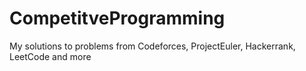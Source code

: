 # CompetitveProgramming
My solutions to problems from Codeforces, ProjectEuler, Hackerrank, LeetCode and more
